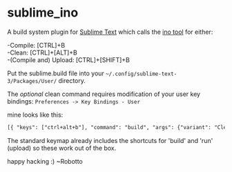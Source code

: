 sublime_ino
===========

A build system plugin for [Sublime Text](http://www.sublimetext.com/) which calls the [ino tool](http://inotool.org/) for either:

-Compile: [CTRL]+B   
-Clean: [CTRL]+[ALT]+B   
-(Compile and) Upload: [CTRL]+[SHIFT]+B   

Put the sublime.build file into your `~/.config/sublime-text-3/Packages/User/` directory.

The _optional_ clean command requires modification of your user key bindings: `Preferences -> Key Bindings - User`

mine looks like this:
```xml
[{ "keys": ["ctrl+alt+b"], "command": "build", "args": {"variant": "Clean"} }]
```

The standard keymap already includes the shortcuts for 'build' and 'run' (upload) so these work out of the box.

happy hacking :)
~Robotto
